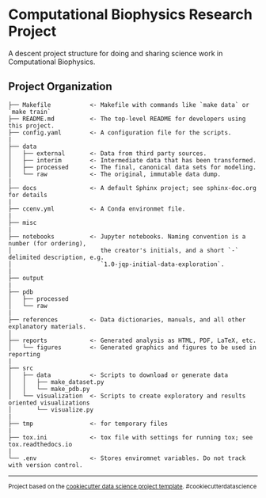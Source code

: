 Computational Biophysics Research Project
==============================

A descent project structure for doing and sharing science work in Computational Biophysics.

Project Organization
------------

    ├── Makefile           <- Makefile with commands like `make data` or `make train`
    ├── README.md          <- The top-level README for developers using this project.
    ├── config.yaml        <- A configuration file for the scripts.
    |
    ├── data
    │   ├── external       <- Data from third party sources.
    │   ├── interim        <- Intermediate data that has been transformed.
    │   ├── processed      <- The final, canonical data sets for modeling.
    │   └── raw            <- The original, immutable data dump.
    |
    ├── docs               <- A default Sphinx project; see sphinx-doc.org for details
    |
    ├── ccenv.yml          <- A Conda environmet file.
    |
    ├── misc
    |
    ├── notebooks          <- Jupyter notebooks. Naming convention is a number (for ordering),
    │                         the creator's initials, and a short `-` delimited description, e.g.
    │                         `1.0-jqp-initial-data-exploration`.
    |
    ├── output
    |
    ├── pdb
    │   ├── processed
    │   └── raw
    |
    ├── references         <- Data dictionaries, manuals, and all other explanatory materials.
    │
    ├── reports            <- Generated analysis as HTML, PDF, LaTeX, etc.
    │   └── figures        <- Generated graphics and figures to be used in reporting
    |
    ├── src
    │   ├── data           <- Scripts to download or generate data
    │   │   ├── make_dataset.py
    │   │   └── make_pdb.py
    │   └── visualization  <- Scripts to create exploratory and results oriented visualizations
    │       └── visualize.py
    |
    ├── tmp                <- for temporary files
    |
    ├── tox.ini            <- tox file with settings for running tox; see tox.readthedocs.io
    |
    └── .env               <- Stores enviromnet variables. Do not track with version control.

--------

<p><small>Project based on the <a target="_blank" href="https://drivendata.github.io/cookiecutter-data-science/">cookiecutter data science project template</a>. #cookiecutterdatascience</small></p>
